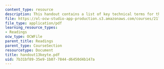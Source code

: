 ```yaml
---
content_type: resource
description: This handout contains a list of key technical terms for the course.
file: https://ol-ocw-studio-app-production.s3.amazonaws.com/courses/21l-012-forms-of-western-narrative-spring-2004/7b31bf8935e91b077844d6450d4b147a_handout13keyte.pdf
file_type: application/pdf
learning_resource_types:
- Readings
ocw_type: OCWFile
parent_title: Readings
parent_type: CourseSection
resourcetype: Document
title: handout13keyte.pdf
uid: 7b31bf89-35e9-1b07-7844-d6450d4b147a
---
```

